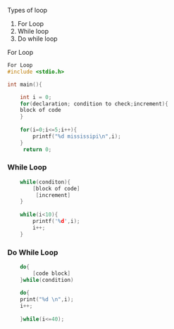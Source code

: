 Types of loop
1. For Loop
2. While loop
3. Do while loop

For Loop
```C
For Loop
#include <stdio.h>

int main(){

    int i = 0;
	for(declaration; condition to check;increment){
	block of code
	}
	
    for(i=0;i<=5;i++){
        printf("%d mississipi\n",i);
    }
     return 0;
``` 





### While Loop
```C
	while(conditon){
		[block of code]
		 [increment]
	}
	
	while(i<10){
		printf('%d',i);
		i++;
	}
```

### Do While Loop
```C
	do{
		[code block]
	}while(condition)
 
	do{
	print("%d \n",i);
	i++;
	
	}while(i<=40);
	

```
